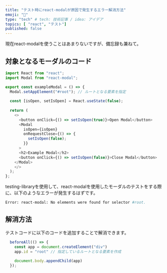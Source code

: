 ```yaml
---
title: "テスト時にreact-modalが原因で発生するエラー解消方法"
emoji: "🤫"
type: "tech" # tech: 技術記事 / idea: アイデア
topics: [ "react", "テスト"]
published: false
---
```


現在react-modalを使うことはあまりないですが、備忘録も兼ねて。

## 対象となるモーダルのコード

```typescript jsx
import React from "react";
import Modal from "react-modal";

export const exampleModal = () => {
  Modal.setAppElement("#root"); // ルートとなる要素を指定
  
  const [isOpen, setIsOpen] = React.useState(false);
  
  return (
    <>
      <button onClick={() => setIsOpen(true)}>Open Modal</button>
      <Modal
        isOpen={isOpen}
        onRequestClose={() => {
          setIsOpen(false);
        }}
      >
      <h2>Example Modal</h2>
      <button onClick={() => setIsOpen(false)}>Close Modal</button>
    </Modal>
    </>
  );
};
```

testing-libraryを使用して、react-modalを使用したモーダルのテストをする際に、以下のようなエラーが発生するはずです。

```bash
Error: react-modal: No elements were found for selector #root.
```

## 解消方法

テストコードに以下のコードを追加することで解消できます。

```typescript
  beforeAll(() => {
    const app = document.createElement("div")
    app.id = "root" // 指定しているルートとなる要素を作成
  
    document.body.appendChild(app)
  });
```

